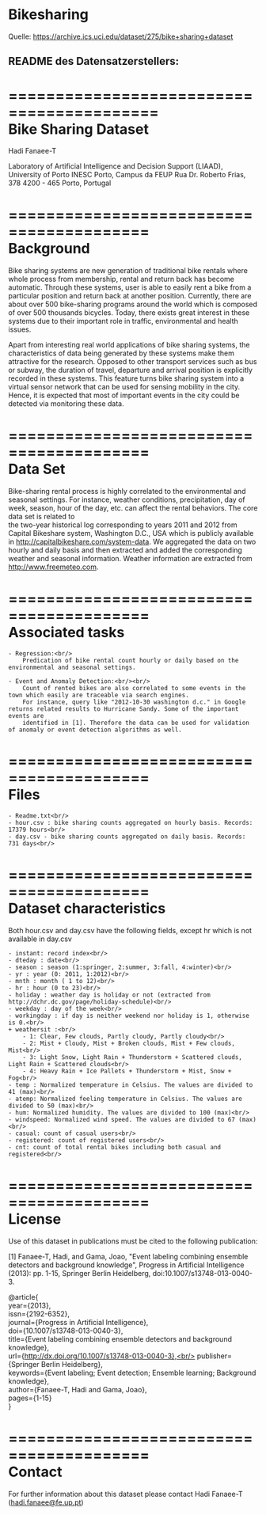 # Bikesharing
Quelle: https://archive.ics.uci.edu/dataset/275/bike+sharing+dataset

## README des Datensatzerstellers:

\==========================================<br/>
Bike Sharing Dataset<br/>
==========================================

Hadi Fanaee-T

Laboratory of Artificial Intelligence and Decision Support (LIAAD), University of Porto
INESC Porto, Campus da FEUP
Rua Dr. Roberto Frias, 378
4200 - 465 Porto, Portugal


=========================================<br/>
Background<br/> 
=========================================

Bike sharing systems are new generation of traditional bike rentals where whole process from membership, rental and return 
back has become automatic. Through these systems, user is able to easily rent a bike from a particular position and return 
back at another position. Currently, there are about over 500 bike-sharing programs around the world which is composed of 
over 500 thousands bicycles. Today, there exists great interest in these systems due to their important role in traffic, 
environmental and health issues. 

Apart from interesting real world applications of bike sharing systems, the characteristics of data being generated by
these systems make them attractive for the research. Opposed to other transport services such as bus or subway, the duration
of travel, departure and arrival position is explicitly recorded in these systems. This feature turns bike sharing system into
a virtual sensor network that can be used for sensing mobility in the city. Hence, it is expected that most of important
events in the city could be detected via monitoring these data.

=========================================<br/>
Data Set<br/>
=========================================

Bike-sharing rental process is highly correlated to the environmental and seasonal settings. For instance, weather conditions,
precipitation, day of week, season, hour of the day, etc. can affect the rental behaviors. The core data set is related to<br/>
the two-year historical log corresponding to years 2011 and 2012 from Capital Bikeshare system, Washington D.C., USA which is 
publicly available in http://capitalbikeshare.com/system-data. We aggregated the data on two hourly and daily basis and then 
extracted and added the corresponding weather and seasonal information. Weather information are extracted from http://www.freemeteo.com. 

=========================================<br/>
Associated tasks<br/>
=========================================

	- Regression:<br/> 
		Predication of bike rental count hourly or daily based on the environmental and seasonal settings.
	
	- Event and Anomaly Detection:<br/><br/>
		Count of rented bikes are also correlated to some events in the town which easily are traceable via search engines.
		For instance, query like "2012-10-30 washington d.c." in Google returns related results to Hurricane Sandy. Some of the important events are 
		identified in [1]. Therefore the data can be used for validation of anomaly or event detection algorithms as well.


=========================================<br/>
Files<br/>
=========================================

	- Readme.txt<br/>
	- hour.csv : bike sharing counts aggregated on hourly basis. Records: 17379 hours<br/>
	- day.csv - bike sharing counts aggregated on daily basis. Records: 731 days<br/>

	
=========================================<br/>
Dataset characteristics<br/>
=========================================

Both hour.csv and day.csv have the following fields, except hr which is not available in day.csv
	
	- instant: record index<br/>
	- dteday : date<br/>
	- season : season (1:springer, 2:summer, 3:fall, 4:winter)<br/>
	- yr : year (0: 2011, 1:2012)<br/>
	- mnth : month ( 1 to 12)<br/>
	- hr : hour (0 to 23)<br/>
	- holiday : weather day is holiday or not (extracted from http://dchr.dc.gov/page/holiday-schedule)<br/>
	- weekday : day of the week<br/>
	- workingday : if day is neither weekend nor holiday is 1, otherwise is 0.<br/>
	+ weathersit :<br/> 
		- 1: Clear, Few clouds, Partly cloudy, Partly cloudy<br/>
		- 2: Mist + Cloudy, Mist + Broken clouds, Mist + Few clouds, Mist<br/>
		- 3: Light Snow, Light Rain + Thunderstorm + Scattered clouds, Light Rain + Scattered clouds<br/>
		- 4: Heavy Rain + Ice Pallets + Thunderstorm + Mist, Snow + Fog<br/>
	- temp : Normalized temperature in Celsius. The values are divided to 41 (max)<br/>
	- atemp: Normalized feeling temperature in Celsius. The values are divided to 50 (max)<br/>
	- hum: Normalized humidity. The values are divided to 100 (max)<br/>
	- windspeed: Normalized wind speed. The values are divided to 67 (max)<br/>
	- casual: count of casual users<br/>
	- registered: count of registered users<br/>
	- cnt: count of total rental bikes including both casual and registered<br/>
	
=========================================<br/>
License<br/>
=========================================

Use of this dataset in publications must be cited to the following publication:<br/>

[1] Fanaee-T, Hadi, and Gama, Joao, "Event labeling combining ensemble detectors and background knowledge", Progress in Artificial Intelligence (2013): pp. 1-15, Springer Berlin Heidelberg, doi:10.1007/s13748-013-0040-3.

@article{<br/>
	year={2013},<br/>
	issn={2192-6352},<br/>
	journal={Progress in Artificial Intelligence},<br/>
	doi={10.1007/s13748-013-0040-3},<br/>
	title={Event labeling combining ensemble detectors and background knowledge},<br/>
	url={http://dx.doi.org/10.1007/s13748-013-0040-3},<br/>
	publisher={Springer Berlin Heidelberg},<br/>
	keywords={Event labeling; Event detection; Ensemble learning; Background knowledge},<br/>
	author={Fanaee-T, Hadi and Gama, Joao},<br/>
	pages={1-15}<br/>
}

=========================================<br/>
Contact<br/>
=========================================
	
For further information about this dataset please contact Hadi Fanaee-T (hadi.fanaee@fe.up.pt)
